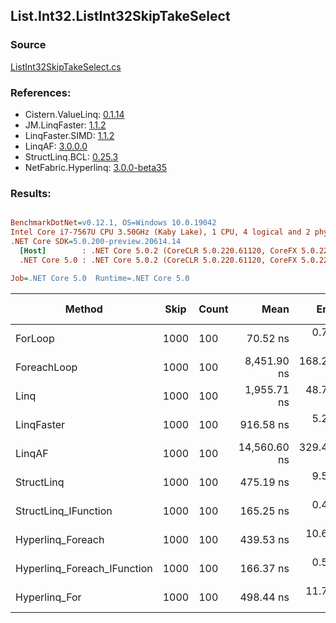 ﻿## List.Int32.ListInt32SkipTakeSelect

### Source
[ListInt32SkipTakeSelect.cs](../LinqBenchmarks/List/Int32/ListInt32SkipTakeSelect.cs)

### References:
- Cistern.ValueLinq: [0.1.14](https://www.nuget.org/packages/Cistern.ValueLinq/0.1.14)
- JM.LinqFaster: [1.1.2](https://www.nuget.org/packages/JM.LinqFaster/1.1.2)
- LinqFaster.SIMD: [1.1.2](https://www.nuget.org/packages/LinqFaster.SIMD/1.0.3)
- LinqAF: [3.0.0.0](https://www.nuget.org/packages/LinqAF/3.0.0.0)
- StructLinq.BCL: [0.25.3](https://www.nuget.org/packages/StructLinq.BCL/0.25.3)
- NetFabric.Hyperlinq: [3.0.0-beta35](https://www.nuget.org/packages/NetFabric.Hyperlinq/3.0.0-beta35)

### Results:
``` ini

BenchmarkDotNet=v0.12.1, OS=Windows 10.0.19042
Intel Core i7-7567U CPU 3.50GHz (Kaby Lake), 1 CPU, 4 logical and 2 physical cores
.NET Core SDK=5.0.200-preview.20614.14
  [Host]        : .NET Core 5.0.2 (CoreCLR 5.0.220.61120, CoreFX 5.0.220.61120), X64 RyuJIT
  .NET Core 5.0 : .NET Core 5.0.2 (CoreCLR 5.0.220.61120, CoreFX 5.0.220.61120), X64 RyuJIT

Job=.NET Core 5.0  Runtime=.NET Core 5.0  

```
|                      Method | Skip | Count |         Mean |      Error |     StdDev |  Ratio | RatioSD |  Gen 0 | Gen 1 | Gen 2 | Allocated |
|---------------------------- |----- |------ |-------------:|-----------:|-----------:|-------:|--------:|-------:|------:|------:|----------:|
|                     ForLoop | 1000 |   100 |     70.52 ns |   0.702 ns |   0.623 ns |   1.00 |    0.00 |      - |     - |     - |         - |
|                 ForeachLoop | 1000 |   100 |  8,451.90 ns | 168.267 ns | 457.782 ns | 118.32 |    6.49 | 0.0153 |     - |     - |      40 B |
|                        Linq | 1000 |   100 |  1,955.71 ns |  48.779 ns | 143.060 ns |  27.78 |    1.77 | 0.0725 |     - |     - |     152 B |
|                  LinqFaster | 1000 |   100 |    916.58 ns |   5.295 ns |   4.694 ns |  13.00 |    0.15 | 0.6533 |     - |     - |    1368 B |
|                      LinqAF | 1000 |   100 | 14,560.60 ns | 329.476 ns | 955.871 ns | 214.31 |   11.91 |      - |     - |     - |         - |
|                  StructLinq | 1000 |   100 |    475.19 ns |   9.515 ns |  22.796 ns |   6.75 |    0.30 | 0.0458 |     - |     - |      96 B |
|        StructLinq_IFunction | 1000 |   100 |    165.25 ns |   0.467 ns |   0.414 ns |   2.34 |    0.02 |      - |     - |     - |         - |
|           Hyperlinq_Foreach | 1000 |   100 |    439.53 ns |  10.649 ns |  31.398 ns |   6.45 |    0.44 |      - |     - |     - |         - |
| Hyperlinq_Foreach_IFunction | 1000 |   100 |    166.37 ns |   0.548 ns |   0.512 ns |   2.36 |    0.02 |      - |     - |     - |         - |
|               Hyperlinq_For | 1000 |   100 |    498.44 ns |  11.747 ns |  34.636 ns |   7.10 |    0.51 |      - |     - |     - |         - |
